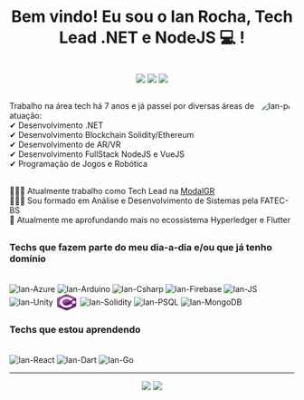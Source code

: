 <h1 align='center'>
  Bem vindo! Eu sou o Ian Rocha, Tech Lead .NET e NodeJS 💻 !
</h1>

<div align="center"> 
  <br>
  <a href="https://instagram.com/oianrocha" target="_blank"><img src="https://img.shields.io/badge/-Instagram-%23E4405F?style=for-the-badge&logo=instagram&logoColor=white" target="_blank"></a>
  <a href = "mailto:ian.d.rocha@gmail.com"><img src="https://img.shields.io/badge/-Gmail-%23333?style=for-the-badge&logo=gmail&logoColor=white" target="_blank"></a>
  <a href="https://www.linkedin.com/in/ian-rocha-0298a9147/" target="_blank"><img src="https://img.shields.io/badge/-LinkedIn-%230077B5?style=for-the-badge&logo=linkedin&logoColor=white" target="_blank"></a>  
</div>

##
  <img align="right" alt="Ian-pic" height="150" style="border-radius:50px;" src=https://share-cdn.picrew.me/shareImg/org/202201/466657_jRhDbbNp.png>
</div>
  Trabalho na área tech há 7 anos e já passei por diversas áreas de atuação: <br>
  ✔ Desenvolvimento .NET <br>
  ✔ Desenvolvimento Blockchain Solidity/Ethereum <br>
  ✔ Desenvolvimento de AR/VR <br>
  ✔ Desenvolvimento FullStack NodeJS e VueJS <br>
  ✔ Programação de Jogos e Robótica <br><br>

  👨🏻‍💻 Atualmente trabalho como Tech Lead na <a href="https://modalgr.com.br">ModalGR</a><br>
  👨🏼‍🎓 Sou formado em Análise e Desenvolvimento de Sistemas pela FATEC-BS <br>
  📖 Atualmente me aprofundando mais no ecossistema Hyperledger e Flutter

## 

### Techs que fazem parte do meu dia-a-dia e/ou que já tenho domínio
<div style="display: inline_block"><br>
  <img align="center" alt="Ian-Azure" height="30" width="40" src="https://cdn.jsdelivr.net/gh/devicons/devicon/icons/azure/azure-original.svg">  
  <img align="center" alt="Ian-Arduino" height="30" width="40" src="https://cdn.jsdelivr.net/gh/devicons/devicon/icons/arduino/arduino-original-wordmark.svg">  
  <img align="center" alt="Ian-Csharp" height="30" width="40" src="https://cdn.jsdelivr.net/gh/devicons/devicon/icons/csharp/csharp-original.svg">  
  <img align="center" alt="Ian-Firebase" height="30" width="40" src="https://cdn.jsdelivr.net/gh/devicons/devicon/icons/firebase/firebase-plain-wordmark.svg">  
  <img align="center" alt="Ian-JS" height="30" width="40" src="https://cdn.jsdelivr.net/gh/devicons/devicon/icons/nodejs/nodejs-original.svg">  
  <img align="center" alt="Ian-Unity" height="30" width="40" src="https://cdn.jsdelivr.net/gh/devicons/devicon/icons/unity/unity-original.svg">  
  <img align="center" alt="Ian-Csharp" height="30" width="40" src="https://raw.githubusercontent.com/devicons/devicon/master/icons/csharp/csharp-original.svg">  
  <img align="center" alt="Ian-Solidity" height="30" width="40" src="https://upload.wikimedia.org/wikipedia/commons/9/98/Solidity_logo.svg">  
  <img align="center" alt="Ian-PSQL" height="30" width="40" src="https://cdn.jsdelivr.net/gh/devicons/devicon/icons/postgresql/postgresql-original-wordmark.svg">  
  <img align="center" alt="Ian-MongoDB" height="30" width="40" src="https://cdn.jsdelivr.net/gh/devicons/devicon/icons/mongodb/mongodb-plain-wordmark.svg">  
</div>

### Techs que estou aprendendo
<div style="display: inline_block"><br>
  <img align="center" alt="Ian-React" height="30" width="40" src="https://cdn.jsdelivr.net/gh/devicons/devicon/icons/react/react-original.svg">  
  <img align="center" alt="Ian-Dart" height="30" width="40" src="https://cdn.jsdelivr.net/gh/devicons/devicon/icons/dart/dart-original-wordmark.svg">  
  <img align="center" alt="Ian-Go" height="30" width="40" src="https://cdn.jsdelivr.net/gh/devicons/devicon/icons/go/go-original.svg">  
</div>

 ---

 <div align="center">
  <img height="150em" src="https://github-readme-stats.vercel.app/api?username=IDRyounG&show_icons=true&theme=vue-dark&include_all_commits=true&count_private=true"/>
  <img height="150em" src="https://github-readme-stats.vercel.app/api/top-langs/?username=IDRyounG&layout=compact&langs_count=7&theme=vue-dark"/>
   <br>
<br>  

</div>
 

